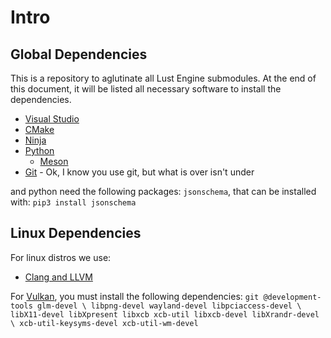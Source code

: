 # Intro

## Global Dependencies

This is a repository to aglutinate all Lust Engine submodules. At the end of this document, it will be listed all necessary software to install the dependencies.

- [Visual Studio](https://visualstudio.microsoft.com/)
- [CMake](https://cmake.org/)
- [Ninja](https://ninja-build.org/)
- [Python](https://www.python.org/)
  - [Meson](https://mesonbuild.com/)
- [Git](https://git-scm.com/) - Ok, I know you use git, but what is over isn't under

and python need the following packages: `jsonschema`, that can be installed with:
``` pip3 install jsonschema ```

## Linux Dependencies

For linux distros we use:

- [Clang and LLVM](https://llvm.org/)

For [Vulkan](https://www.vulkan.org/), you must install the following dependencies: `git @development-tools glm-devel \
                 libpng-devel wayland-devel libpciaccess-devel \
                 libX11-devel libXpresent libxcb xcb-util libxcb-devel libXrandr-devel \
                 xcb-util-keysyms-devel xcb-util-wm-devel`
